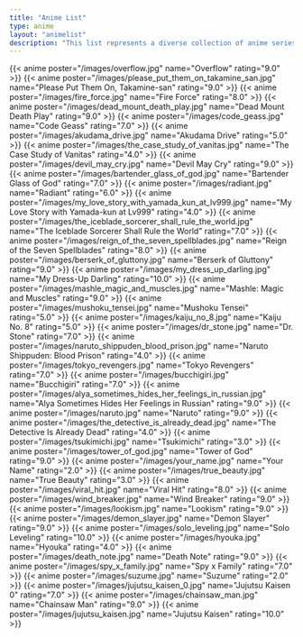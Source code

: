 ```yaml
---
title: "Anime List"
type: anime
layout: "animelist"
description: "This list represents a diverse collection of anime series I've completed, each thoughtfully rated based on narrative depth, character development, visual presentation, and overall impact on me as a viewer."
---
```


{{< anime poster="/images/overflow.jpg" name="Overflow" rating="9.0" >}}
{{< anime poster="/images/please_put_them_on_takamine_san.jpg" name="Please Put Them On, Takamine-san" rating="9.0" >}}
{{< anime poster="/images/fire_force.jpg" name="Fire Force" rating="8.0" >}}
{{< anime poster="/images/dead_mount_death_play.jpg" name="Dead Mount Death Play" rating="9.0" >}}
{{< anime poster="/images/code_geass.jpg" name="Code Geass" rating="7.0" >}}
{{< anime poster="/images/akudama_drive.jpg" name="Akudama Drive" rating="5.0" >}}
{{< anime poster="/images/the_case_study_of_vanitas.jpg" name="The Case Study of Vanitas" rating="4.0" >}}
{{< anime poster="/images/devil_may_cry.jpg" name="Devil May Cry" rating="9.0" >}}
{{< anime poster="/images/bartender_glass_of_god.jpg" name="Bartender Glass of God" rating="7.0" >}}
{{< anime poster="/images/radiant.jpg" name="Radiant" rating="6.0" >}}
{{< anime poster="/images/my_love_story_with_yamada_kun_at_lv999.jpg" name="My Love Story with Yamada-kun at Lv999" rating="4.0" >}}
{{< anime poster="/images/the_iceblade_sorcerer_shall_rule_the_world.jpg" name="The Iceblade Sorcerer Shall Rule the World" rating="7.0" >}}
{{< anime poster="/images/reign_of_the_seven_spellblades.jpg" name="Reign of the Seven Spellblades" rating="8.0" >}}
{{< anime poster="/images/berserk_of_gluttony.jpg" name="Berserk of Gluttony" rating="9.0" >}}
{{< anime poster="/images/my_dress_up_darling.jpg" name="My Dress-Up Darling" rating="10.0" >}}
{{< anime poster="/images/mashle_magic_and_muscles.jpg" name="Mashle: Magic and Muscles" rating="9.0" >}}
{{< anime poster="/images/mushoku_tensei.jpg" name="Mushoku Tensei" rating="5.0" >}}
{{< anime poster="/images/kaiju_no_8.jpg" name="Kaiju No. 8" rating="5.0" >}}
{{< anime poster="/images/dr_stone.jpg" name="Dr. Stone" rating="7.0" >}}
{{< anime poster="/images/naruto_shippuden_blood_prison.jpg" name="Naruto Shippuden: Blood Prison" rating="4.0" >}}
{{< anime poster="/images/tokyo_revengers.jpg" name="Tokyo Revengers" rating="7.0" >}}
{{< anime poster="/images/bucchigiri.jpg" name="Bucchigiri" rating="7.0" >}}
{{< anime poster="/images/alya_sometimes_hides_her_feelings_in_russian.jpg" name="Alya Sometimes Hides Her Feelings in Russian" rating="9.0" >}}
{{< anime poster="/images/naruto.jpg" name="Naruto" rating="9.0" >}}
{{< anime poster="/images/the_detective_is_already_dead.jpg" name="The Detective Is Already Dead" rating="4.0" >}}
{{< anime poster="/images/tsukimichi.jpg" name="Tsukimichi" rating="3.0" >}}
{{< anime poster="/images/tower_of_god.jpg" name="Tower of God" rating="9.0" >}}
{{< anime poster="/images/your_name.jpg" name="Your Name" rating="2.0" >}}
{{< anime poster="/images/true_beauty.jpg" name="True Beauty" rating="3.0" >}}
{{< anime poster="/images/viral_hit.jpg" name="Viral Hit" rating="8.0" >}}
{{< anime poster="/images/wind_breaker.jpg" name="Wind Breaker" rating="9.0" >}}
{{< anime poster="/images/lookism.jpg" name="Lookism" rating="9.0" >}}
{{< anime poster="/images/demon_slayer.jpg" name="Demon Slayer" rating="9.0" >}}
{{< anime poster="/images/solo_leveling.jpg" name="Solo Leveling" rating="10.0" >}}
{{< anime poster="/images/hyouka.jpg" name="Hyouka" rating="4.0" >}}
{{< anime poster="/images/death_note.jpg" name="Death Note" rating="9.0" >}}
{{< anime poster="/images/spy_x_family.jpg" name="Spy x Family" rating="7.0" >}}
{{< anime poster="/images/suzume.jpg" name="Suzume" rating="2.0" >}}
{{< anime poster="/images/jujutsu_kaisen_0.jpg" name="Jujutsu Kaisen 0" rating="7.0" >}}
{{< anime poster="/images/chainsaw_man.jpg" name="Chainsaw Man" rating="9.0" >}}
{{< anime poster="/images/jujutsu_kaisen.jpg" name="Jujutsu Kaisen" rating="10.0" >}}